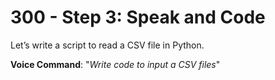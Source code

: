 # 300 - Step 3: Speak and Code

Let’s write a script to read a CSV file in Python.

**Voice Command**: "*Write code to input a CSV files*"
